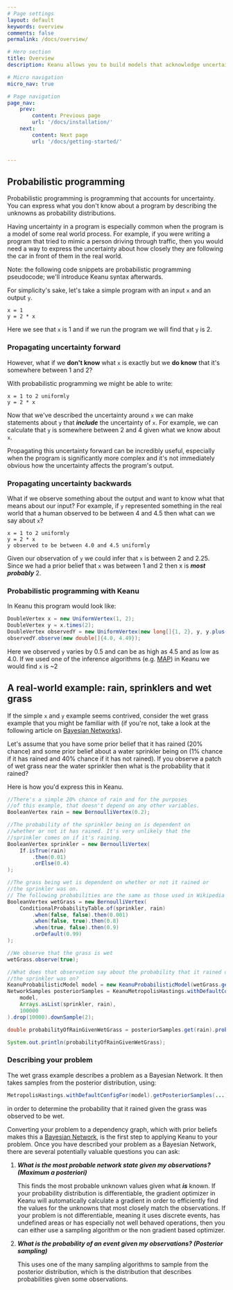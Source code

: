 ```yaml
---
# Page settings
layout: default
keywords: overview
comments: false
permalink: /docs/overview/

# Hero section
title: Overview
description: Keanu allows you to build models that acknowledge uncertainty

# Micro navigation
micro_nav: true

# Page navigation
page_nav:
    prev:
        content: Previous page
        url: '/docs/installation/'
    next:
        content: Next page
        url: '/docs/getting-started/'


---
```

## Probabilistic programming

Probabilistic programming is programming that accounts for uncertainty. You can express what you don't know about a
program by describing the unknowns as probability distributions. 

Having uncertainty in a program is especially common
when the program is a model of some real world process. For example, if you were writing a program that tried to mimic 
a person driving through traffic, then you would need a way to express the uncertainty about how closely they are following
the car in front of them in the real world.

Note: the following code snippets are probabilistic programming pseudocode; we'll introduce Keanu syntax afterwards. 

For simplicity's sake, let's take a simple program with an input `x` and an output `y`.

```
x = 1
y = 2 * x
``` 

Here we see that `x` is 1 and if we run the program we will find that `y` is 2.
 
### Propagating uncertainty forward

However, what if we **don't know** what `x` is exactly but we **do know** that it's somewhere between 1 and 2?

With probabilistic programming we might be able to write:

```
x = 1 to 2 uniformly
y = 2 * x
```

Now that we've described the uncertainty around `x` we can make statements about `y` that ***include*** the uncertainty
of `x`. For example, we can calculate that `y` is somewhere between 2 and 4 given what we know about `x`. 

Propagating this uncertainty forward can be incredibly useful, especially when the program is significantly more complex and it's 
not immediately obvious how the uncertainty affects the program's output.

### Propagating uncertainty backwards

What if we observe something about the output and want to know what that means about our input? For example, if `y`
represented something in the real world that a human observed to be between 4 and 4.5 then what can we say about `x`?

```
x = 1 to 2 uniformly
y = 2 * x
y observed to be between 4.0 and 4.5 uniformly
```

Given our observation of `y` we could infer that `x` is between 2 and 2.25. Since we had a prior belief that
`x` was between 1 and 2 then x is ***most probably*** 2.

### Probabilistic programming with Keanu

In Keanu this program would look like:

```java
DoubleVertex x = new UniformVertex(1, 2);
DoubleVertex y = x.times(2);
DoubleVertex observedY = new UniformVertex(new long[]{1, 2}, y, y.plus(0.5));
observedY.observe(new double[]{4.0, 4.49});
```

Here we observed `y` varies by 0.5 and can be as high as 4.5 and as low as 4.0. If we used one of the
inference algorithms (e.g. [MAP](https://en.wikipedia.org/wiki/Maximum_a_posteriori_estimation)) in Keanu we would find `x` is ~2

## A real-world example: rain, sprinklers and wet grass

If the simple `x` and `y` example seems contrived, consider the wet grass example that you might be familiar with
(if you're not, take a look at the following article on [Bayesian Networks](https://en.wikipedia.org/wiki/Bayesian_network)).

Let's assume that you have some prior belief that it has rained (20% chance) and some prior belief about a water 
sprinkler being on (1% chance if it has rained and 40% chance if it has not rained). If you observe a patch 
of wet grass near the water sprinkler then what is the probability that it rained?

Here is how you'd express this in Keanu.

```java
//There's a simple 20% chance of rain and for the purposes
//of this example, that doesn't depend on any other variables.
BooleanVertex rain = new BernoulliVertex(0.2);

//The probability of the sprinkler being on is dependent on
//whether or not it has rained. It's very unlikely that the
//sprinkler comes on if it's raining.
BooleanVertex sprinkler = new BernoulliVertex(
    If.isTrue(rain)
        .then(0.01)
        .orElse(0.4)
);

//The grass being wet is dependent on whether or not it rained or
//the sprinkler was on.
// The following probabilities are the same as those used in Wikipedia article linked above.
BooleanVertex wetGrass = new BernoulliVertex(
    ConditionalProbabilityTable.of(sprinkler, rain)
        .when(false, false).then(0.001)
        .when(false, true).then(0.8)
        .when(true, false).then(0.9)
        .orDefault(0.99)
);

//We observe that the grass is wet
wetGrass.observe(true);

//What does that observation say about the probability that it rained or that
//the sprinkler was on?
KeanuProbabilisticModel model = new KeanuProbabilisticModel(wetGrass.getConnectedGraph());
NetworkSamples posteriorSamples = KeanuMetropolisHastings.withDefaultConfigFor(model).getPosteriorSamples(
    model,
    Arrays.asList(sprinkler, rain),
    100000
).drop(10000).downSample(2);

double probabilityOfRainGivenWetGrass = posteriorSamples.get(rain).probability(isRaining -> isRaining.scalar() == true);

System.out.println(probabilityOfRainGivenWetGrass);
```

### Describing your problem

The wet grass example describes a problem as a Bayesian Network. It then takes samples from the
posterior distribution, using:
 
 ```java
 MetropolisHastings.withDefaultConfigFor(model).getPosteriorSamples(...)
 ```
 
in order to determine the probability that it rained given the grass was observed
to be wet. 

Converting your problem to a dependency graph, which with prior beliefs makes this a 
[Bayesian Network](https://en.wikipedia.org/wiki/Bayesian_network), is the first step to applying Keanu 
to your problem. Once you have described your problem as a Bayesian Network, there are several potentially valuable questions
you can ask:
 
1. ***What is the most probable network state given my observations? (Maximum a posteriori)***

    This finds the most probable unknown values given what ***is*** known. If your probability distribution is differentiable,
    the gradient optimizer in Keanu will automatically calculate a gradient in order to efficiently find the 
    values for the unknowns that most closely match the observations. If your problem is not differentiable, 
    meaning it uses discrete events, has undefined areas or has especially not well behaved operations, then 
    you can either use a sampling algorithm or the non gradient based optimizer.  

1. ***What is the probability of an event given my observations? (Posterior sampling)***

    This uses one of the many sampling algorithms to sample from the posterior distribution, which
    is the distribution that describes probabilities given some observations.